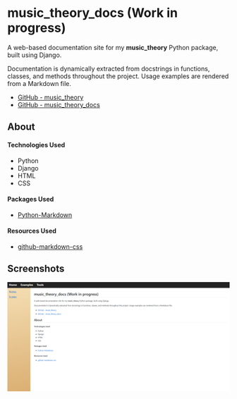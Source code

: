 # music_theory_docs (Work in progress)
A web-based documentation site for my **music_theory** Python package, built using Django.

Documentation is dynamically extracted from docstrings in functions, classes, and methods throughout the project. Usage examples are rendered from a Markdown file.

- <a href="https://github.com/CraigMason19/music_theory" target="_blank">GitHub - music_theory</a>
- <a href="https://github.com/CraigMason19/music_theory_docs" target="_blank">GitHub - music_theory_docs</a>
 
## About

#### Technologies Used
- Python
- Django
- HTML
- CSS

#### Packages Used
- [Python-Markdown](https://python-markdown.github.io)

#### Resources Used
- [github-markdown-css](https://github.com/sindresorhus/github-markdown-css)

## Screenshots
![documentation-homepage-screenshot](screenshots/documentation_home.png "documentation homepage")